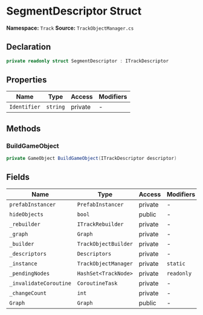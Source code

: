 # SegmentDescriptor Struct

**Namespace:** `Track`
**Source:** `TrackObjectManager.cs`

## Declaration

```csharp
private readonly struct SegmentDescriptor : ITrackDescriptor
```

## Properties

| Name | Type | Access | Modifiers |
|------|------|--------|-----------|
| `Identifier` | `string` | private | - |

## Methods

### BuildGameObject

```csharp
private GameObject BuildGameObject(ITrackDescriptor descriptor)
```

## Fields

| Name | Type | Access | Modifiers |
|------|------|--------|-----------|
| `prefabInstancer` | `PrefabInstancer` | private | - |
| `hideObjects` | `bool` | public | - |
| `_rebuilder` | `ITrackRebuilder` | private | - |
| `_graph` | `Graph` | private | - |
| `_builder` | `TrackObjectBuilder` | private | - |
| `_descriptors` | `Descriptors` | private | - |
| `_instance` | `TrackObjectManager` | private | `static` |
| `_pendingNodes` | `HashSet<TrackNode>` | private | `readonly` |
| `_invalidateCoroutine` | `CoroutineTask` | private | - |
| `_changeCount` | `int` | private | - |
| `Graph` | `Graph` | public | - |

